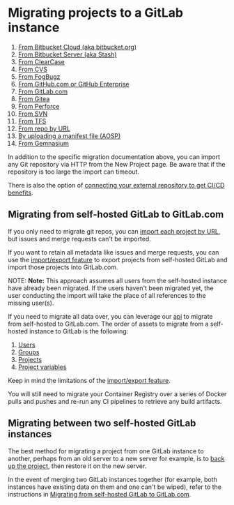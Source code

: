 # Migrating projects to a GitLab instance

1. [From Bitbucket Cloud (aka bitbucket.org)](bitbucket.md)
1. [From Bitbucket Server (aka Stash)](bitbucket_server.md)
1. [From ClearCase](clearcase.md)
1. [From CVS](cvs.md)
1. [From FogBugz](fogbugz.md)
1. [From GitHub.com or GitHub Enterprise](github.md)
1. [From GitLab.com](gitlab_com.md)
1. [From Gitea](gitea.md)
1. [From Perforce](perforce.md)
1. [From SVN](svn.md)
1. [From TFS](tfs.md)
1. [From repo by URL](repo_by_url.md)
1. [By uploading a manifest file (AOSP)](manifest.md)
1. [From Gemnasium](gemnasium.md)

In addition to the specific migration documentation above, you can import any
Git repository via HTTP from the New Project page. Be aware that if the
repository is too large the import can timeout.

There is also the option of [connecting your external repository to get CI/CD benefits](../ci_cd_for_external_repo.md).

## Migrating from self-hosted GitLab to GitLab.com

If you only need to migrate git repos, you can [import each project by URL](repo_by_url.md), but issues and merge requests can't be imported.

If you want to retain all metadata like issues and merge requests, you can use
the [import/export feature](../settings/import_export.md) to export projects from self-hosted GitLab and import those projects into GitLab.com.

NOTE: **Note:**
This approach assumes all users from the self-hosted instance have already been migrated.
If the users haven't been migrated yet, the user conducting the import
will take the place of all references to the missing user(s).

If you need to migrate all data over, you can leverage our [api](../../../api/README.md) to migrate from self-hosted to GitLab.com. 
The order of assets to migrate from a self-hosted instance to GitLab is the following:

1. [Users](../../../api/users.md)
1. [Groups](../../../api/groups.md)
1. [Projects](../../../api/projects.md)
1. [Project variables](../../../api/project_level_variables.md)

Keep in mind the limitations of the [import/export feature](../settings/import_export.md#exported-contents).

You will still need to migrate your Container Registry over a series of
Docker pulls and pushes and re-run any CI pipelines to retrieve any build artifacts.

## Migrating between two self-hosted GitLab instances

The best method for migrating a project from one GitLab instance to another,
perhaps from an old server to a new server for example, is to
[back up the project](../../../raketasks/backup_restore.md),
then restore it on the new server.

In the event of merging two GitLab instances together (for example, both instances have existing data on them and one can't be wiped), 
refer to the instructions in [Migrating from self-hosted GitLab to GitLab.com](#migrating-from-self-hosted-gitlab-to-gitlabcom).
